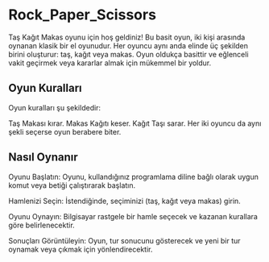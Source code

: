 # Rock_Paper_Scissors
Taş Kağıt Makas oyunu için hoş geldiniz! Bu basit oyun, iki kişi arasında oynanan klasik bir el oyunudur. Her oyuncu aynı anda elinde üç şekilden birini oluşturur: taş, kağıt veya makas. Oyun oldukça basittir ve eğlenceli vakit geçirmek veya kararlar almak için mükemmel bir yoldur.

## Oyun Kuralları
Oyun kuralları şu şekildedir:

Taş Makası kırar.
Makas Kağıtı keser.
Kağıt Taşı sarar.
Her iki oyuncu da aynı şekli seçerse oyun berabere biter.




## Nasıl Oynanır
Oyunu Başlatın: Oyunu, kullandığınız programlama diline bağlı olarak uygun komut veya betiği çalıştırarak başlatın.


Hamlenizi Seçin: İstendiğinde, seçiminizi (taş, kağıt veya makas) girin.

Oyunu Oynayın: Bilgisayar rastgele bir hamle seçecek ve kazanan kurallara göre belirlenecektir.

Sonuçları Görüntüleyin: Oyun, tur sonucunu gösterecek ve yeni bir tur oynamak veya çıkmak için yönlendirecektir.
